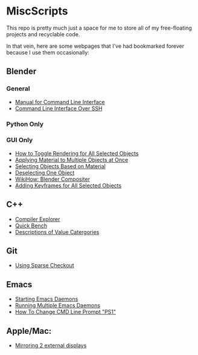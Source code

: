 # MiscScripts

This repo is pretty much just a space for me to store all of my free-floating projects and recyclable code.

In that vein, here are some webpages that I've had bookmarked forever because I use them occasionally:

## Blender

### General
- [Manual for Command Line Interface](https://docs.blender.org/manual/ja/dev/render/workflows/command_line.html)
- [Command Line Interface Over SSH](https://blender.stackexchange.com/questions/42711/can-i-run-blender-on-my-universities-server-through-ssh)

### Python Only

### GUI Only
- [How to Toggle Rendering for All Selected Objects](https://blender.stackexchange.com/questions/58300/how-to-toggle-renderable-on-off-for-objects-in-the-3d-view)
- [Applying Material to Multiple Objects at Once](https://blenderartists.org/forum/showthread.php?24688-How-can-apply-a-material-to-multiple-objects-simultaneously)
- [Selecting Objects Based on Material](https://blender.stackexchange.com/questions/3390/how-to-select-objects-based-on-materials)
- [Deselecting One Object](https://blenderartists.org/forum/archive/index.php/t-225522.html)
- [WikiHow: Blender Compositer](https://www.wikihow.com/Use-the-Compositor-in-Blender)
- [Adding Keyframes for All Selected Objects](https://blender.stackexchange.com/questions/1621/how-to-add-keyframes-for-multiple-objects-at-once)

## C++

- [Compiler Explorer](https://godbolt.org)
- [Quick Bench](http://quick-bench.com)
- [Descriptions of Value Catergories](http://en.cppreference.com/w/cpp/language/value_category)

## Git

- [Using Sparse Checkout](https://briancoyner.github.io/2013/06/05/git-sparse-checkout.html)

## Emacs

- [Starting Emacs Daemons](http://joelmccracken.github.io/entries/name-emacs-daemons-with-the-daemon-equals-option/)
- [Running Multiple Emacs Daemons](http://tychoish.com/post/running-multiple-emacs-daemons-on-a-single-system/)
- [How To Change CMD Line Prompt "PS1"](https://www.cyberciti.biz/tips/howto-linux-unix-bash-shell-setup-prompt.html)

## Apple/Mac:

- [Mirroring 2 external displays](https://discussions.apple.com/thread/1482760)